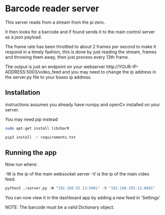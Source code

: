 # Barcode reader server

This server reads from a stream from the pi zero.

It then looks for a barcode and if found sends it to
the main control server as a json payload.

The frame rate has been throttled to about 2 frames per second to make it
respond in a timely fashion, this is done by just reading the stream, frames
and throwing them away, then just process every 13th frame.

The output is just an endpoint on your webserver http://YOUR-IP-ADDRESS:5003/video_feed
and you may need to change the ip address in the server.py
file to your boxes ip address.

## Installation

instructions assumes you already have numpy and openCv installed on your server.

You may need pip instead

```bash
sudo apt-get install libzbar0

pip3 install -r requirements.txt

```

## Running the app

Now run where:

-W is the ip of the main websocket server
-V is the ip of the main video feed.

```python
python3 ./server.py -W "192.168.55.13:5001" -V "192.168.255.12:8081"
```

You can now view it in the dashboard app by adding a new feed in 'Settings'

NOTE: The barcode must be a valid Dictionary object.
